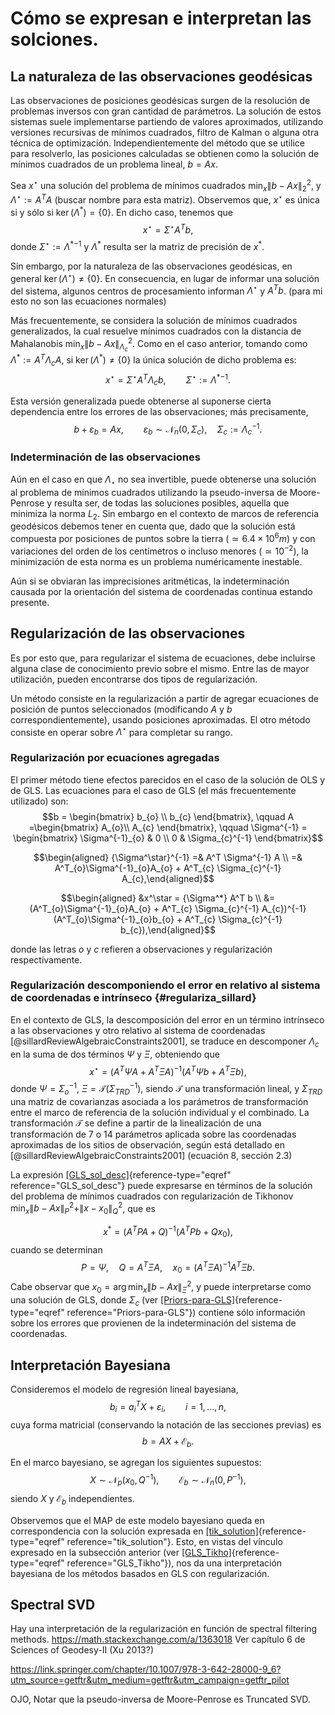 # Cómo se expresan e interpretan las solciones.

## La naturaleza de las observaciones geodésicas

Las observaciones de posiciones geodésicas surgen de la resolución de
problemas inversos con gran cantidad de parámetros. La solución de estos
sistemas suele implementarse partiendo de valores aproximados,
utilizando versiones recursivas de mínimos cuadrados, filtro de Kalman o
alguna otra técnica de optimización. Independientemente del método que
se utilice para resolverlo, las posiciones calculadas se obtienen como
la solución de mínimos cuadrados de un problema lineal, $b = A x.$

Sea $x^\star$ una solución del problema de mínimos cuadrados
${\min}_{x}\|b-Ax\|^2_2$, y $\Lambda^\star:=A^T A$ (buscar nombre para
esta matriz). Observemos que, $x^\star$ es única si y sólo si
$\ker(\Lambda^*) = \{0\}$. En dicho caso, tenemos que
$$x^\star = \Sigma^\star A^T b,$$ donde
$\Sigma^\star:= {\Lambda^*}^{-1}$ y $\Lambda^*$ resulta ser la matriz de
precisión de $x^*$.

Sin embargo, por la naturaleza de las observaciones geodésicas, en
general $\ker(\Lambda^\star)\neq \{0\}$. En consecuencia, en lugar de
informar una solución del sistema, algunos centros de procesamiento
informan $\Lambda^\star$ y $A^T b$. (para mi esto no son las ecuaciones
normales)

Más frecuentemente, se considera la solución de mínimos cuadrados
generalizados, la cual resuelve mínimos cuadrados con la distancia de
Mahalanobis $\min_x \|b-Ax\|^2_{\Lambda_c}$. Como en el caso anterior,
tomando como $\Lambda^*:=A^T \Lambda_c A$, si
$\ker(\Lambda^*)\neq \{0\}$ la única solución de dicho problema es:
$$x^\star = \Sigma^\star A^T \Lambda_c b, \qquad \Sigma^\star:={\Lambda^*}^{-1}.$$

Esta versión generalizada puede obtenerse al suponerse cierta
dependencia entre los errores de las observaciones; más precisamente,
$$b + \varepsilon_b = A x, \qquad \varepsilon_b \sim \mathcal{N}_n(0, \Sigma_c), \quad \Sigma_c:=\Lambda_c^{-1}.
\tag{\theequation}\label{Priors-para-GLS}$$

### Indeterminación de las observaciones

Aún en el caso en que $\Lambda_\star$ no sea invertible, puede obtenerse
una solución al problema de mínimos cuadrados utilizando la
pseudo-inversa de Moore-Penrose y resulta ser, de todas las soluciones
posibles, aquella que minimiza la norma $L_2$. Sin embargo en el
contexto de marcos de referencia geodésicos debemos tener en cuenta que,
dado que la solución está compuesta por posiciones de puntos sobre la
tierra ($\simeq 6.4 \times 10^6 m$) y con variaciones del orden de los
centímetros o incluso menores ($\simeq 10^{-2}$), la minimización de
esta norma es un problema numéricamente inestable.

Aún si se obviaran las imprecisiones aritméticas, la indeterminación
causada por la orientación del sistema de coordenadas continua estando
presente.

## Regularización de las observaciones

Es por esto que, para regularizar el sistema de ecuaciones, debe
incluirse alguna clase de conocimiento previo sobre el mismo. Entre las
de mayor utilización, pueden encontrarse dos tipos de regularización.

Un método consiste en la regularización a partir de agregar ecuaciones
de posición de puntos seleccionados (modificando $A$ y $b$
correspondientemente), usando posiciones aproximadas. El otro método
consiste en operar sobre $\Lambda^\star$ para completar su rango.

### Regularización por ecuaciones agregadas

El primer método tiene efectos parecidos en el caso de la solución de
OLS y de GLS. Las ecuaciones para el caso de GLS (el más frecuentemente
utilizado) son:
$$b = \begin{bmatrix} b_{o} \\ b_{c} \end{bmatrix}, \qquad
A =\begin{bmatrix} A_{o}\\ A_{c} \end{bmatrix}, \qquad
\Sigma^{-1} = \begin{bmatrix} \Sigma^{-1}_{o} & 0 \\ 0 & \Sigma_{c}^{-1} \end{bmatrix}$$

$$\begin{aligned}
    {\Sigma^\star}^{-1} =&
    A^T \Sigma^{-1} A \\
    =& A^T_{o}\Sigma^{-1}_{o}A_{o} + A^T_{c} \Sigma_{c}^{-1} A_{c},\end{aligned}$$

$$\begin{aligned}
&x^\star = {\Sigma^*} A^T b \\
&=
(A^T_{o}\Sigma^{-1}_{o}A_{o} + A^T_{c} \Sigma_{c}^{-1} A_{c})^{-1}
(A^T_{o}\Sigma^{-1}_{o}b_{o} + A^T_{c} \Sigma_{c}^{-1} b_{c}),\end{aligned}$$

donde las letras $o$ y $c$ refieren a observaciones y regularización
respectivamente.

### Regularización descomponiendo el error en relativo al sistema de coordenadas e intrínseco {#regulariza_sillard}

En el contexto de GLS, la descomposición del error en un término
intrínseco a las observaciones y otro relativo al sistema de coordenadas
[@sillardReviewAlgebraicConstraints2001], se traduce en descomponer
$\Lambda_c$ en la suma de dos términos $\Psi$ y $\Xi$, obteniendo que
$$\label{GLS_sol_desc}
x^\star = (A^T\Psi A+A^T\Xi A)^{-1} (A^T\Psi b+A^T\Xi b),$$ donde
$\Psi=\Sigma_o^{-1}$, $\Xi= \mathcal{T}(\Sigma_{TRD}^{-1})$, siendo
$\mathcal{T}$ una transformación lineal, y $\Sigma_{TRD}$ una matriz de
covarianzas asociada a los parámetros de transformación entre el marco
de referencia de la solución individual y el combinado. La
transformación $\mathcal{T}$ se define a partir de la linealización de
una transformación de 7 o 14 parámetros aplicada sobre las coordenadas
aproximadas de los sitios de observación, según está detallado en
[@sillardReviewAlgebraicConstraints2001] (ecuación 8, sección 2.3)

La expresión [\[GLS_sol_desc\]](#GLS_sol_desc){reference-type="eqref"
reference="GLS_sol_desc"} puede expresarse en términos de la solución
del problema de mínimos cuadrados con regularización de Tikhonov
$\min_x \|b-Ax\|_{P}^{2}+\|x-x_{0}\|_{Q}^{2}$, que es

$$\label{tik_solution}
x^{*}=(A^{T}PA+Q)^{-1}(A^{T}Pb+Qx_{0}),$$ cuando se determinan
$$\label{GLS_Tikho}
P=\Psi, \quad Q=A^T\Xi A, \quad x_0=(A^T\Xi A)^{-1} A^T \Xi b.$$ Cabe
observar que $x_0 = \arg\min_x \|b-Ax\|_\Xi^2$, y puede interpretarse
como una solución de GLS, donde $\Sigma_c$ (ver
[\[Priors-para-GLS\]](#Priors-para-GLS){reference-type="eqref"
reference="Priors-para-GLS"}) contiene sólo información sobre los
errores que provienen de la indeterminación del sistema de coordenadas.

## Interpretación Bayesiana

Consideremos el modelo de regresión lineal bayesiana,
$$b_i = a_i^T X  + \varepsilon_i, \qquad i=1, \ldots, n,$$ cuya forma
matricial (conservando la notación de las secciones previas) es
$$b = A X + \mathcal{E}_b.$$

En el marco bayesiano, se agregan los siguientes supuestos:
$$X \sim \mathcal{N}_p(x_0, Q^{-1}), \qquad
\mathcal{E}_b \sim \mathcal{N}_n(0, P^{-1}),$$ siendo $X$ y
$\mathcal{E}_b$ independientes.

Observemos que el MAP de este modelo bayesiano queda en correspondencia
con la solución expresada en
[\[tik_solution\]](#tik_solution){reference-type="eqref"
reference="tik_solution"}. Esto, en vistas del vínculo expresado en la
subsección anterior (ver
[\[GLS_Tikho\]](#GLS_Tikho){reference-type="eqref"
reference="GLS_Tikho"}), nos da una interpretación bayesiana de los
métodos basados en GLS con regularización.

## Spectral SVD

Hay una interpretación de la regularización en función de spectral filtering methods. https://math.stackexchange.com/a/1363018
Ver capítulo 6 de Sciences of Geodesy-II (Xu 2013?)

https://link.springer.com/chapter/10.1007/978-3-642-28000-9_6?utm_source=getftr&utm_medium=getftr&utm_campaign=getftr_pilot

OJO, Notar que la pseudo-inversa de Moore-Penrose es Truncated SVD.
